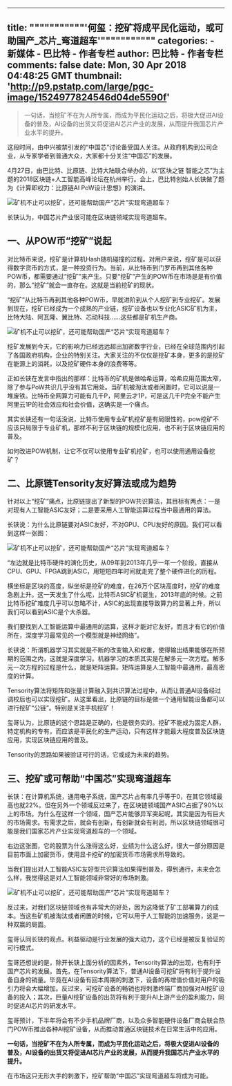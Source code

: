 
---
title: """""""""""'何玺：挖矿将成平民化运动，或可助国产_芯片_弯道超车'"""""""""""
categories: 
    - 新媒体
    - 巴比特 - 作者专栏
author: 巴比特 - 作者专栏
comments: false
date: Mon, 30 Apr 2018 04:48:25 GMT
thumbnail: 'http://p9.pstatp.com/large/pgc-image/1524977824546d04de5590f'
---

<div>   
<p></p><p></p><blockquote>一句话，当挖矿不在为人所专属，而成为平民化运动之后，将极大促进AI设备的普及，AI设备的出货又将促进AI芯片产业的发展，从而提升我国芯片产业水平的提升。</blockquote><p></p><p></p><p>这段时间，由中兴被禁引发的“中国芯”讨论备受国人关注。从政府机构到公司企业，从专家学者到普通大众，大家都十分关注“中国芯”的发展。</p><p>4月27日，由巴比特、比原链、比特大陆联合举办的，以“区块之链 智能之芯”为主题的2018区块链+人工智能高峰论坛在杭州举行。会上，巴比特创始人长铗做了题为《计算即权力：比原链AI PoW设计思想》的演讲。</p><p><img alt="矿机不止可以挖矿，还可能帮助国产“芯片”实现弯道超车？" src="http://p9.pstatp.com/large/pgc-image/1524977824546d04de5590f" referrerpolicy="no-referrer"></p><p>长铗认为，中国芯片产业很可能在区块链领域实现弯道超车。
</p><h2>一、从POW币“挖矿”说起</h2>
对比特币来说，挖矿是计算机Hash随机碰撞的过程。对用户来说，挖矿是可以获得数字货币的方式，是一种投资行为。当前，从比特币到门罗币再到其他各种POW币，都需要通过“挖矿”来产生。只要“挖矿”产生的POW币在市场是是有价值的，那么“挖矿”就会一直存在。这就是当前挖矿的现状。<p></p><p>“挖矿”从比特币再到其他各种POW币，早就进阶到从个人挖矿到专业挖矿。发展到现在，挖矿已经成为一个成熟的产业链，挖矿设备也以专业化ASIC矿机为主，比特大陆、阿瓦隆、翼比特、芯动科技……这些都是矿机生产商。</p><p><img alt="矿机不止可以挖矿，还可能帮助国产“芯片”实现弯道超车？" src="http://p1.pstatp.com/large/pgc-image/1524977836745c32ac85620" referrerpolicy="no-referrer"></p><p>挖矿发展到今天，它的影响力已经远远超出加密数字行业，已经在全球范围内引起了各国政府机构，企业的特别关注。大家关注的不仅仅是挖矿本身，更多的是挖矿在能源上的消耗，以及挖矿硬件本身的浪费等等。</p><p>正如长铗在发言中指出的那样：比特币的矿机是做哈希运算，哈希应用范围太窄，除了参与PoW共识几乎没有其它用处。当矿机被淘汰或者闲置时，它可以说是一堆废铁。比特币全网算力可能有几千P，阿里云才1P，可是这几千P完全不能产生阿里云1P的社会效应和社会价值，这确实是一个痛点。</p><p>其实长铗还有一句话没说，比特币使用专业矿机挖矿是有局限性的，pow挖矿不应该只局限于专业矿机，那样不利于区块链的规模化应用，也不利于区块链应用的普及。</p><p>如何改进POW机制，让它不仅可以使用专业矿机挖矿，也可以使用通用设备挖矿？
</p><h2>二、比原链Tensority友好算法或成为趋势</h2>
针对以上“挖矿”痛点，比原链提出了新型的POW共识算法，其目标有两点：一是对现有人工智能ASIC友好；二是要采用人工智能运算过程当中最通用的算法。<p></p><p>长铗说：为什么比原链要对ASIC友好，不对GPU、CPU友好的原因。我们可以看到这样一张图：</p><p><img alt="矿机不止可以挖矿，还可能帮助国产“芯片”实现弯道超车？" src="http://p1.pstatp.com/large/pgc-image/1524977844665800526288a" referrerpolicy="no-referrer"></p><p>“左边就是比特币硬件的演化历史，从09年到2013年几乎一年一个阶段，直接从CPU、GPU、FPGA跳到ASIC，用短短四年时间就走完了整个硬件进化的历程。</p><p>横坐标是区块的高度，纵坐标是挖矿的难度，在26万个区块高度时，挖矿的难度急剧上升。这一天发生了什么呢，比特币ASIC矿机诞生，2013年底的时候。之前比特币挖矿难度几乎可以忽略不计，ASIC的出现直接导致算力的显著上升，所以我们可以看到ASIC是个大杀器。</p><p>我们要找到人工智能运算中最通用的运算，这样才能对它友好，而且才有它的价值所在，深度学习最常见的一个模型就是神经网络”。</p><p>长铗说：所谓机器学习其实就是不断的改变输入和权重，使得输出结果能够在所预期的范围之内，这就是深度学习。机器学习的本质其实是在解多元一次方程。解多元一次方程的过程是什么，就是矩阵运算。矩阵运算是人工智能中最通用，最高密度的计算。</p><p>Tensority算法将矩阵和张量计算融入到共识算法过程中，从而让普通AI设备经过调校后也可以实现挖矿。从这里看出，比原链的目标是做一个通用智能设备都可以进行挖矿“公链”。特别是关注手机挖矿！</p><p>玺哥认为，比原链的这个思路是正确的，也是很务实的。挖矿不能成为固定人群，特定机构的专有，而应该是平民化的生产运动，只有这样才能最大程度普及区块链应用，实现区块链应用的普及。</p><p>Tensority的思路如果被验证可行的话，它或成为未来的趋势。
</p><h2>三、挖矿或可帮助“中国芯”实现弯道超车</h2>
长铗：在计算机系统，通用电子系统，国产芯片占有率几乎等于0，在其它领域最高也就22%。但在另外一个领域反过来了，在区块链领域国产ASIC占据了90%以上的市场。为什么在这样一个领域，国产芯片能够异军突起呢，其实是因为有巨大的市场需求。有需求之后，就会有创新，有创新就会有利润，所以区块链领域很可能是我们国家芯片产业实现弯道超车的一个领域。<p></p><p>右边这张图，它的股票为什么涨得这么好，业绩为什么这么好，很大一部分原因是目前市面上加密货币，使用显卡挖矿的加密货币市场需求所导致的。</p><p>当我们提出对人工智能ASIC友好型共识算法如果得到普及，得到通行，未来会怎么样，我觉得这是对人工智能领域非常好的市场刺激。</p><p><img alt="矿机不止可以挖矿，还可能帮助国产“芯片”实现弯道超车？" src="http://p3.pstatp.com/large/pgc-image/152497785374774fd29f0d5" referrerpolicy="no-referrer"></p><p>反过来，对我们区块链领域也有非常大的好处，因为这降低了矿工部署算力的成本。当这些矿机被淘汰或者闲置的时候，它可以用于人工智能的加速服务，这是一种双赢的局面。</p><p>玺哥认同长铗的观点。利益驱动是行业发展的强大动力，这个已经是被反复验证的可行模式。</p><p>玺哥还想说的是，除开长铗上面分析的因素外，Tensority算法的出现，也有利于国产芯片的发展。首先，在Tensority算法下，普通AI设备可挖矿将有利于提升设备自身的销量。毕竟在AI设备有回本周期的刺激下，设备的再增值价值对用户的吸引力将会大幅增加。反过来，可挖矿设备的畅销也将刺激终端厂商加强对AI挖矿设备的投入；其次，巨量AI挖矿设备的出货将有利于提升AI上游产业的盈利能力，同时促进AI芯片的研发水平。</p><p>玺哥预计，下半年将会有不少手机品牌厂商，以及众多智能硬件设备厂商会联合热门POW币推出各种AI挖矿设备，从而推动普通区块链技术在日常生活中的应用。</p><p><strong>一句话，当挖矿不在为人所专属，而成为平民化运动之后，将极大促进AI设备的普及，AI设备的出货又将促进AI芯片产业的发展，从而提升我国芯片产业水平的提升。</strong></p><p>在市场这只无形大手的刺激下，挖矿帮助“中国芯”实现弯道超车将成为可能。</p>  
</div>
            